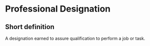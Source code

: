 # Professional Designation
## Short definition
A designation earned to assure qualification to perform a job or task.
